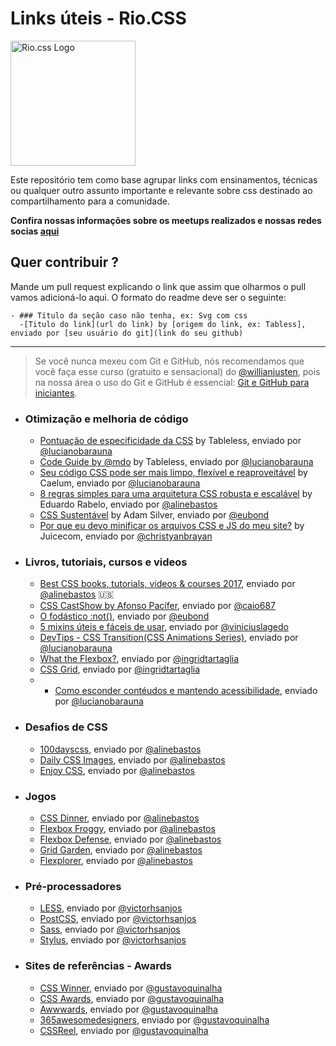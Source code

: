 
# Links úteis - Rio.CSS

<img src="https://raw.githubusercontent.com/riocss/riocss/master/artefacts/logo/logo-riocss.png" width="200px" alt="Rio.css Logo">

Este repositório tem como base agrupar links com ensinamentos, técnicas ou qualquer outro assunto importante e relevante sobre css destinado ao compartilhamento para a comunidade.

**Confira nossas informações sobre os meetups realizados e nossas redes socias [aqui](https://github.com/riocss/riocss)**

## Quer contribuir ?
Mande um pull request explicando o link que assim que olharmos o pull vamos adicioná-lo aqui. O formato do readme deve ser o seguinte:

```
- ### Título da seção caso não tenha, ex: Svg com css
  -[Titulo do link](url do link) by [origem do link, ex: Tabless], enviado por [seu usuário do git](link do seu github)
```

_____

> Se você nunca mexeu com Git e GitHub, nós recomendamos que você faça esse curso (gratuito e sensacional) do [@willianjusten](https://github.com/willianjusten), pois na nossa área o uso do Git e GitHub é essencial: [Git e GitHub para iniciantes](https://www.udemy.com/git-e-github-para-iniciantes/).

- ### Otimização e melhoria de código
  - [Pontuação de especificidade da CSS](https://tableless.com.br/pontuacao-especificidade-css/) by Tableless, enviado por [@lucianobarauna](https://github.com/lucianobarauna)
  - [Code Guide by @mdo](https://tableless.com.br/code-guide-mdo/) by Tableless, enviado por [@lucianobarauna](https://github.com/lucianobarauna)
  - [Seu código CSS pode ser mais limpo, flexível e reaproveitável](http://blog.caelum.com.br/seu-codigo-css-pode-ser-mais-limpo-flexivel-e-reaproveitavel/) by Caelum, enviado por [@lucianobarauna](https://github.com/lucianobarauna)
  - [8 regras simples para uma arquitetura CSS robusta e escalável](https://medium.com/tableless/8-regras-simples-para-uma-arquitetura-css-robusta-e-escal%C3%A1vel-545c6dade170?ct=t(BrazilJS_Weekly_468_9_2013)) by Eduardo Rabelo, enviado por [@alinebastos](https://github.com/alinebastos)
  - [CSS Sustentável](http://csssustentavel.com.br) by Adam Silver, enviado por [@eubond](https://github.com/eubond)
  - [Por que eu devo minificar os arquivos CSS e JS do meu site?](https://www.juicecomunicacao.com/por-que-eu-devo-minificar-os-arquivos-css-e-js-do-meu-site/) by Juicecom, enviado por [@christyanbrayan](https://github.com/christyanbrayan)

- ### Livros, tutoriais, cursos e videos
  - [Best CSS books, tutorials, videos & courses 2017](https://reactdom.com/blog/css-books), enviado por [@alinebastos](https://github.com/alinebastos) :us:
  - [CSS CastShow by Afonso Pacífer](https://www.youtube.com/channel/UC9d_htYmYYFUXB2vBKx4NgA), enviado por [@caio687](https://github.com/caio687)
  - [O fodástico :not()](https://www.felipefialho.com/blog/2016/css-o-fodastico-not), enviado por [@eubond](https://github.com/eubond)
  - [5 mixins úteis e fáceis de usar](https://medium.com/hash-js/5-mixins-uteis-e-faceis-de-usar-a3264863583e), enviado por [@viniciuslagedo](https://github.com/viniciuslagedo)
  - [DevTips - CSS Transition(CSS Animations Series)](https://www.youtube.com/watch?v=8kK-cA99SA0&list=PLqGj3iMvMa4LvJ8VctoXnPI0dtE40wfid), enviado por [@lucianobarauna](https://github.com/lucianobarauna)
  - [What the Flexbox?](https://flexbox.io/), enviado por [@ingridtartaglia](https://github.com/ingridtartaglia)
  - [CSS Grid](https://cssgrid.io/), enviado por [@ingridtartaglia](https://github.com/ingridtartaglia)
  - - [Como esconder contéudos e mantendo acessibilidade](https://webaim.org/techniques/css/invisiblecontent/), enviado por [@lucianobarauna](https://github.com/lucianobarauna)

- ### Desafios de CSS
  - [100dayscss](https://100dayscss.com/), enviado por [@alinebastos](https://github.com/alinebastos)
  - [Daily CSS Images](http://dailycssimages.com/), enviado por [@alinebastos](https://github.com/alinebastos)
  - [Enjoy CSS](http://enjoycss.com/), enviado por [@alinebastos](https://github.com/alinebastos)

- ### Jogos
  - [CSS Dinner](https://flukeout.github.io/), enviado por [@alinebastos](https://github.com/alinebastos)
  - [Flexbox Froggy](http://flexboxfroggy.com/), enviado por [@alinebastos](https://github.com/alinebastos)
  - [Flexbox Defense](http://www.flexboxdefense.com/), enviado por [@alinebastos](https://github.com/alinebastos)
  - [Grid Garden](http://cssgridgarden.com/), enviado por [@alinebastos](https://github.com/alinebastos)
  - [Flexplorer](http://bennettfeely.com/flexplorer/), enviado por [@alinebastos](https://github.com/alinebastos)
  
- ### Pré-processadores
  - [LESS](https://github.com/less/less.js), enviado por [@victorhsanjos](https://github.com/victorhsanjos)
  - [PostCSS](https://github.com/postcss/postcss), enviado por [@victorhsanjos](https://github.com/victorhsanjos)
  - [Sass](https://github.com/sass/sass), enviado por [@victorhsanjos](https://github.com/victorhsanjos)
  - [Stylus](http://learnboost.github.io/stylus/), enviado por [@victorhsanjos](https://github.com/victorhsanjos)

- ### Sites de referências - Awards
  - [CSS Winner](http://www.csswinner.com/), enviado por [@gustavoquinalha](https://github.com/gustavoquinalha)
  - [CSS Awards](https://www.cssawards.net/), enviado por [@gustavoquinalha](https://github.com/gustavoquinalha) 
  - [Awwwards](https://www.awwwards.com/), enviado por [@gustavoquinalha](https://github.com/gustavoquinalha)
  - [365awesomedesigners](http://365awesomedesigners.com/), enviado por [@gustavoquinalha](https://github.com/gustavoquinalha)
  - [CSSReel](http://cssreel.com/), enviado por [@gustavoquinalha](https://github.com/gustavoquinalha)
